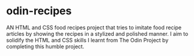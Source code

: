 # odin-recipes
AN HTML and CSS food recipes project that tries to imitate food recipe articles by showing the recipes in a stylized and polished manner.
I aim to solidify the HTML and CSS skills I learnt from The Odin Project by completing this humble project.
